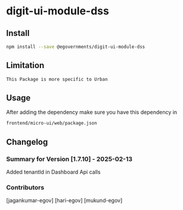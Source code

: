 # digit-ui-module-dss

## Install

```bash
npm install --save @egovernments/digit-ui-module-dss
```

## Limitation

```bash
This Package is more specific to Urban
```

## Usage

After adding the dependency make sure you have this dependency in

```bash
frontend/micro-ui/web/package.json
```

## Changelog

### Summary for Version [1.7.10] - 2025-02-13

Added tenantId in Dashboard Api calls

### Contributors

[jagankumar-egov] [hari-egov] [mukund-egov]
